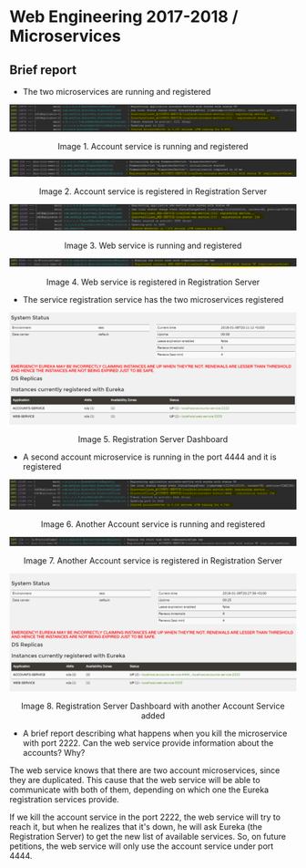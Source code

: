 # Web Engineering 2017-2018 / Microservices

## Brief report

* The two microservices are running and registered

![AccountServiceRunning_AccountServiceLog](images/0_accountServerRunningAndRegistered_LogAccountServer.png)
<center>Image 1. Account service is running and registered</center>

![AccountServiceRunning_RegistrationServerLog](images/1_accountServerRegistered_LogRegistrationServer.png)
<center>Image 2. Account service is registered in Registration Server</center>

![WebServiceRunning_WebServiceLog](images/2_webServerRunningAndRegistered_LogWebServer.png)
<center>Image 3. Web service is running and registered</center>

![WebServiceRunning_RegistrationServerLog](images/3_webServerRegistered_LogRegistrationServer.png)
<center>Image 4. Web service is registered in Registration Server</center>

* The service registration service has the two microservices registered

![RegistrationServerDashboard](images/4_webServiceRegisteredInEureka.png)
<center>Image 5. Registration Server Dashboard</center>

* A second account microservice is running in the port 4444 and it is registered

![AnotherAccountServiceRunning_AccountServiceLog](images/5_anotherAccountServiceRegisteredInEureka_LogAccountServer.png)
<center>Image 6. Another Account service is running and registered</center>

![AnotherAccountServiceRunning_RegistrationServerLog](images/6_anotherAccountServiceRegisteredInEureka_LogRegistrationServer.png)
<center>Image 7. Another Account service is registered in Registration Server</center>

![RegistrationServerDashboardWithAnotherAccountService](images/7_anotherAccountServiceRegisteredInEureka.png)
<center>Image 8. Registration Server Dashboard with another Account Service added</center>

* A brief report describing what happens when you kill the microservice with port 2222. Can the web service provide information about the accounts? Why?

The web service knows that there are two account microservices, since they are duplicated.
This cause that the web service will be able to communicate with both of them, 
depending on which one the Eureka registration services provide.

If we kill the account service in the port 2222, the web service will try to reach it, but
when he realizes that it's down, he will ask Eureka (the Registration Server) to get the
new list of available services. So, on future petitions, the web service will only use the 
account service under port 4444.

